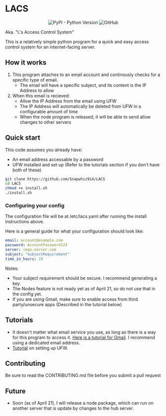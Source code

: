 # LACS

<p align=center><img alt="PyPI - Python Version" src="https://img.shields.io/pypi/pyversions/pyyaml"> <img alt="GitHub" src="https://img.shields.io/github/license/Snapwhiz914/LACS"> </p>

Aka. "L's Access Control System"

This is a relatively simple python program for a quick and easy access control system for an internet-facing server.

## How it works

1. This program attaches to an email account and continously checks for a specific type of email.
    - The email will have a specific subject, and its content is the IP Address to allow
2. When this email is recieved:
    - Allow the IP Address from the email using UFW
    - The IP Address will automatically be deleted from UFW in a configurable amount of time
    - When the node program is released, it will be able to send allow changes to other servers

## Quick start

This code assumes you already have:
 - An email address accessable by a password
 - UFW installed and set up
(Refer to the tutorials section if you don't have both of these)

```bash
git clone https://github.com/Snapwhiz914/LACS
cd LACS
chmod +x install.sh
./install.sh
```

### Configuring your config

The configuration file will be at /etc/lacs.yaml after running the install instructions above.

Here is a general guide for what your configuration should look like:

```yaml
email: account@example.com
password: AccountPassword123
server: imap.server.com
subject: "SubjectRequirement"
time_in_hours: 24
```

Notes:
 - Your subject requirement should be secure. I recommend generating a key.
 - The Nodes feature is not ready yet as of April 21, so do not use that in the config yet.
 - If you are using Gmail, make sure to enable access from third party/unsecure apps (Described in the tutorial below)

## Tutorials

 - It doesn't matter what email service you use, as long as there is a way for this program to access it. [Here is a tutorial for Gmail](https://realpython.com/python-send-email/#option-1-setting-up-a-gmail-account-for-development). I recommend using a dedicated email address.
 - [Tutorial](https://www.digitalocean.com/community/tutorials/how-to-setup-a-firewall-with-ufw-on-an-ubuntu-and-debian-cloud-server) on setting up UFW.

## Contributing

Be sure to read the CONTRIBUTING.md file before you submit a pull request

## Future

 - Soon (as of April 21), I will release a node package, which can run on another server that is update by changes to the hub server.
